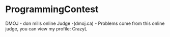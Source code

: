 # ProgrammingContest
DMOJ - don mills online Judge -(dmoj.ca) - Problems come from this online judge, you can view my profile: CrazyL
